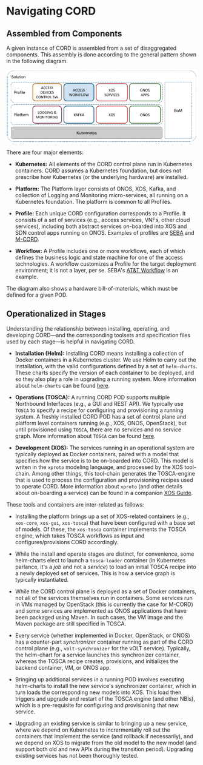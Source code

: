 # Navigating CORD

## Assembled from Components

A given instance of CORD is assembled from a set of disaggregated
components. This assembly is done according to the general pattern
shown in the following diagram.

![Layers](images/layers.png)

There are four major elements:

* **Kubernetes:** All elements of the CORD control plane run in
  Kubernetes containers. CORD assumes a Kubernetes foundation,
  but does not prescribe how Kubernetes (or the underlying hardware)
  are installed.

* **Platform:** The Platform layer consists of ONOS, XOS,
  Kafka, and collection of Logging and Monitoring micro-services,
  all running on a Kubernetes foundation. The platform is common
  to all Profiles.

* **Profile:** Each unique CORD configuration corresponds to a
  Profile. It consists of a set of services (e.g., access services,
  VNFs, other cloud services), including both abstract services
  on-boarded into XOS and SDN control apps running on ONOS.
  Examples of profiles are [SEBA](profiles/seba) and
  [M-CORD](profiles/mcord).
  
* **Workflow:** A Profile includes one or more workflows, each of
  which defines the business logic and state machine for one of the
  access technologies. A workflow customizes a Profile for the target
  deployment environment; it is not a layer, per se.  SEBA's
  [AT&T Workflow](profiles/seba/workflows/att-install.md) is an example.

The diagram also shows a hardware bill-of-materials, which must be
defined for a given POD.

## Operationalized in Stages

Understanding the relationship between installing, operating, and developing
CORD—and the corresponding toolsets and specification files used by
each stage—is helpful in navigating CORD.

* **Installation (Helm):** Installing CORD means installing a collection
  of Docker containers in a Kubernetes cluster. We use Helm to carry out
  the installation, with the valid configurations defined by a set of
  `helm-charts`. These charts specify the version of each container to be
  deployed, and so they also play a role in upgrading a running system.
  More information about `helm-charts` can be found [here](charts/helm.md).

* **Operations (TOSCA):** A running CORD POD supports multiple Northbound
  Interfaces (e.g., a GUI and REST API).  We typically use `TOSCA` to specify
  a recipe for configuring and provisioning a running system. A freshly
  installed CORD POD has a set of control plane and platform level containers
  running (e.g., XOS, ONOS, OpenStack), but until provisioned using `TOSCA`,
  there are no services and no service graph. More information about `TOSCA`
  can be found [here](xos-tosca/README.md).

* **Development (XOS):** The services running in an operational system
  are typically deployed as Docker containers, paired with a model that
  specifies how the service is to be on-boarded into CORD. This model is
  writen in the `xproto` modeling language, and processed by the XOS
  tool-chain. Among other things, this tool-chain generates the
  TOSCA-engine that is used to process the configuration and provisioning
  recipes used to operate CORD. More information about `xproto` (and
  other details about on-boarding a service) can be found in a companion
  [XOS Guide](https://guide.xosproject.org).

These tools and containers are inter-related as follows:

* Installing the platform brings up a set of XOS-related containers (e.g., `xos-core`,
  `xos-gui`, `xos-tosca`) that have been configured with a base set of models.
  Of these, the `xos-tosca` container implements the TOSCA engine, which
  takes TOSCA workflows as input and configures/provisions CORD accordingly.

* While the install and operate stages are distinct, for convenience,
  some helm-charts elect to launch a `tosca-loader` container
  (in Kubernetes parlance, it's a *job* and not a *service*) to load an initial
  TOSCA recipe into a newly deployed set of services. This is how a
  service graph is typically instantiated.

* While the CORD control plane is deployed as a set of Docker
  containers, not all of the services themselves run in containers.
  Some services run in VMs managed by OpenStack (this is currently
  the case for M-CORD) and some services are implemented as ONOS
  applications that have been packaged using Maven. In such cases,
  the VM image and the Maven package are still specified in TOSCA.

* Every service (whether implemented in Docker, OpenStack, or ONOS)
  has a counter-part *synchronizer* container running as part of the CORD
  control plane (e.g., `volt-synchronizer` for the vOLT service). Typically,
  the helm-chart for a service launches this synchronizer container, whereas
  the TOSCA recipe creates, provisions, and initializes the backend container,
  VM, or ONOS app.

* Bringing up additional services in a running POD involves executing
  helm-charts to install the new service's synchronizer container, which
  in turn loads the corresponding new models into XOS. This load then
  triggers and upgrade and restart of the TOSCA engine (and other NBIs),
  which is a pre-requisite for configuring and provisioning that new service.

* Upgrading an existing service is similar to bringing up a new service,
  where we depend on Kubernetes to incrermentally roll out the containers
  that implement the service (and rollback if necessarily), and we depend
  on XOS to migrate from the old model to the new model (and support
  both old and new APIs during the transition period). Upgrading existing
  services has not been thoroughly tested.

